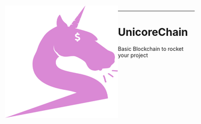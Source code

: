 <img src="https://github.com/carlosgj94/UnicoreChain/blob/master/logo.png" align="left" height="300" width="300">

----
# UnicoreChain
Basic Blockchain to rocket your project
